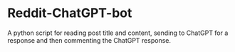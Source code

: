 # Reddit-ChatGPT-bot
A python script for reading post title and content, sending to ChatGPT for a response and then commenting the ChatGPT response. 
